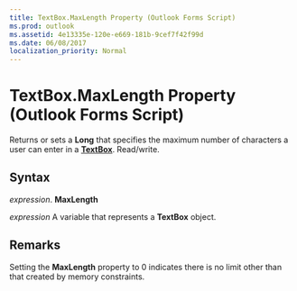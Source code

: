 ```yaml
---
title: TextBox.MaxLength Property (Outlook Forms Script)
ms.prod: outlook
ms.assetid: 4e13335e-120e-e669-181b-9cef7f42f99d
ms.date: 06/08/2017
localization_priority: Normal
---
```



# TextBox.MaxLength Property (Outlook Forms Script)

Returns or sets a  **Long** that specifies the maximum number of characters a user can enter in a **[TextBox](Outlook.textbox.md)**. Read/write.


## Syntax

 _expression_. **MaxLength**

_expression_ A variable that represents a  **TextBox** object.


## Remarks

Setting the  **MaxLength** property to 0 indicates there is no limit other than that created by memory constraints.


